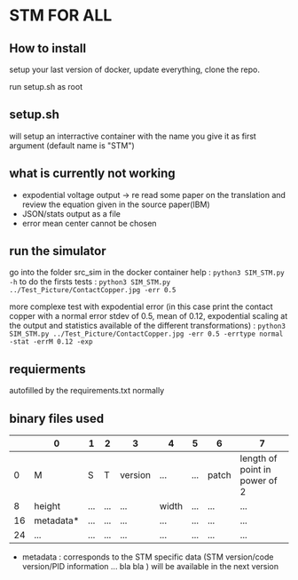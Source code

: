 # STM FOR ALL 

## How to install
setup your last version of docker, update everything, clone the repo.

run setup.sh as root

## setup.sh 
will setup an interractive container with the name you give it as first argument (default name is "STM")

## what is currently not working 
* expodential voltage output -> re read some paper on the translation and review the equation given in the source paper(IBM)
* JSON/stats output as a file 
* error mean center cannot be chosen

## run the simulator 
go into the folder src\_sim in the docker container
help : 
`python3 SIM_STM.py -h`
to do the firsts tests : 
`python3 SIM_STM.py ../Test_Picture/ContactCopper.jpg -err 0.5`

more complexe test with expodential error (in this case print the contact copper with a normal error stdev of 0.5, mean of 0.12, expodential scaling at the output and statistics available of the different transformations) :
`python3 SIM_STM.py ../Test_Picture/ContactCopper.jpg -err 0.5 -errtype normal -stat -errM 0.12 -exp`
## requierments 
autofilled by the requirements.txt normally

## binary files used 

||0|1|2|3|4|5|6|7|
|-|-|-|-|-|-|-|-|-|
|0|M|S|T|version|...|...|patch|length of point in power of 2|
|8|height|...|...|...|width|...|...|...|
|16|metadata*|...|...|...|...|...|...|...|
|24|...|...|...|...|...|...|...|...|

* metadata : corresponds to the STM specific data (STM version/code version/PID information ... bla bla ) will be available in the next version
